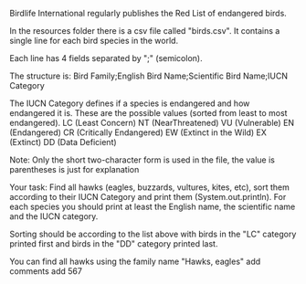 
Birdlife International regularly publishes the Red List of endangered birds.

In the resources folder there is a csv file called "birds.csv".
It contains a single line for each bird species in the world.

Each line has 4 fields separated by ";" (semicolon).

The structure is:
Bird Family;English Bird Name;Scientific Bird Name;IUCN Category

The IUCN Category defines if a species is endangered and how endangered it is.
These are the possible values (sorted from least to most endangered).
LC (Least Concern)
NT (NearThreatened)
VU (Vulnerable)
EN (Endangered)
CR (Critically Endangered)
EW (Extinct in the Wild)
EX (Extinct)
DD (Data Deficient)

Note: Only the short two-character form is used in the file, the value is parentheses is just for explanation

Your task:
Find all hawks (eagles, buzzards, vultures, kites, etc), sort them according to their IUCN Category and print them (System.out.println).
For each species you should print at least the English name, the scientific name and the IUCN category.


Sorting should be according to the list above with birds in the "LC" category printed first and birds in the "DD" category printed last.

You can find all hawks using the family name "Hawks, eagles"
add comments
add 567

